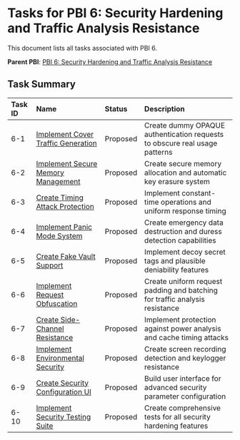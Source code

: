 # Tasks for PBI 6: Security Hardening and Traffic Analysis Resistance

This document lists all tasks associated with PBI 6.

**Parent PBI**: [PBI 6: Security Hardening and Traffic Analysis Resistance](./prd.md)

## Task Summary

| Task ID | Name | Status | Description |
| :------ | :--- | :----- | :---------- |
| 6-1 | [Implement Cover Traffic Generation](./6-1.md) | Proposed | Create dummy OPAQUE authentication requests to obscure real usage patterns |
| 6-2 | [Implement Secure Memory Management](./6-2.md) | Proposed | Create secure memory allocation and automatic key erasure system |
| 6-3 | [Create Timing Attack Protection](./6-3.md) | Proposed | Implement constant-time operations and uniform response timing |
| 6-4 | [Implement Panic Mode System](./6-4.md) | Proposed | Create emergency data destruction and duress detection capabilities |
| 6-5 | [Create Fake Vault Support](./6-5.md) | Proposed | Implement decoy secret tags and plausible deniability features |
| 6-6 | [Implement Request Obfuscation](./6-6.md) | Proposed | Create uniform request padding and batching for traffic analysis resistance |
| 6-7 | [Create Side-Channel Resistance](./6-7.md) | Proposed | Implement protection against power analysis and cache timing attacks |
| 6-8 | [Implement Environmental Security](./6-8.md) | Proposed | Create screen recording detection and keylogger resistance |
| 6-9 | [Create Security Configuration UI](./6-9.md) | Proposed | Build user interface for advanced security parameter configuration |
| 6-10 | [Implement Security Testing Suite](./6-10.md) | Proposed | Create comprehensive tests for all security hardening features | 